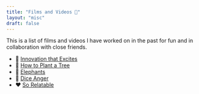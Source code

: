 ```yaml
---
title: "Films and Videos 🎥"
layout: "misc"
draft: false
---
```


This is a list of films and videos I have worked on in the past for fun and in collaboration with close friends. 
- 🚌 [Innovation that Excites](https://www.youtube.com/watch?v=Kzb-ka10F_U)
- 🌲 [How to Plant a Tree](https://www.youtube.com/watch?v=4Ev6GcioQgw)
- 🐘 [Elephants](https://www.youtube.com/watch?v=1olCUBtzHcc)
- 🎲 [Dice Anger](https://www.youtube.com/watch?v=jNu2mFZuigo)
- ❤️ [So Relatable](https://www.youtube.com/watch?v=odkX0ci9XC8)
